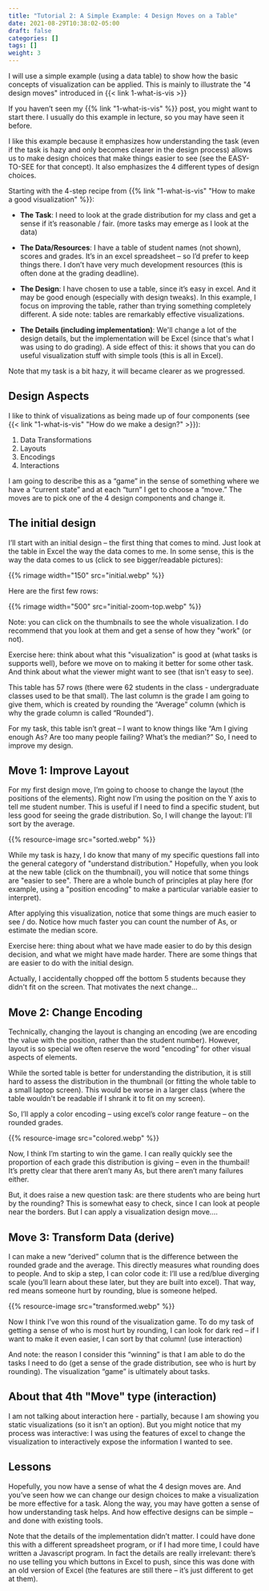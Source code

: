 ```yaml
---
title: "Tutorial 2: A Simple Example: 4 Design Moves on a Table"
date: 2021-08-29T10:38:02-05:00
draft: false
categories: []
tags: []
weight: 3
---
```


I will use a simple example (using a data table) to show how the basic concepts of visualization can be applied. This is mainly to illustrate the "4 design moves" introduced in {{< link 1-what-is-vis >}}

<!--more-->

If you haven’t seen my {{% link "1-what-is-vis" %}} post, you might want to start there. I usually do this example in lecture, so you may have seen it before.

I like this example because it emphasizes how understanding the task (even if the task is hazy and only becomes clearer in the design process) allows us to make design choices that make things easier to see (see the EASY-TO-SEE for that concept). It also emphasizes the 4 different types of design choices.

Starting with the 4-step recipe from {{% link "1-what-is-vis" "How to make a good visualization" %}}:

+ **The Task**: I need to look at the grade distribution for my class and get a sense if it’s reasonable / fair. (more tasks may emerge as I look at the data)

+ **The Data/Resources**: I have a table of student names (not shown), scores and grades. It’s in an excel spreadsheet – so I’d prefer to keep things there. I don’t have very much development resources (this is often done at the grading deadline).

+ **The Design**: I have chosen to use a table, since it’s easy in excel. And it may be good enough (especially with design tweaks). In this example, I focus on improving the table, rather than trying something completely different. A side note: tables are remarkably effective visualizations.

+ **The Details (including implementation)**: We'll change a lot of the design details, but the implementation will be Excel (since that's what I was using to do grading). A side effect of this: it shows that you can do useful visualization stuff with simple tools (this is all in Excel).

Note that my task is a bit hazy, it will became clearer as we progressed.

## Design Aspects

I like to think of visualizations as being made up of four components (see {{< link "1-what-is-vis" "How do we make a design?" >}}):

1. Data Transformations
2. Layouts
3. Encodings
4. Interactions

I am going to describe this as a “game” in the sense of something where we have a “current state” and at each “turn” I get to choose a “move.” The moves are to pick one of the 4 design components and change it.

## The initial design

I’ll start with an initial design – the first thing that comes to mind. Just look at the table in Excel the way the data comes to me. In some sense, this is the way the data comes to us (click to see bigger/readable pictures):

{{% rimage width="150" src="initial.webp" %}}

Here are the first few rows:

{{% rimage width="500" src="initial-zoom-top.webp" %}}

Note: you can click on the thumbnails to see the whole visualization. I do recommend that you look at them and get a sense of how they "work" (or not).

Exercise here: think about what this "visualization" is good at (what tasks is supports well), before we move on to making it better for some other task. And think about what the viewer might want to see (that isn't easy to see).

This table has 57 rows (there were 62 students in the class - undergraduate classes used to be that small). The last column is the grade I am going to give them, which is created by rounding the “Average” column (which is why the grade column is called “Rounded”).

For my task, this table isn’t great – I want to know things like “Am I giving enough As? Are too many people failing? What’s the median?” So, I need to improve my design.

## Move 1: Improve Layout

For my first design move, I’m going to choose to change the layout (the positions of the elements). Right now I’m using the position on the Y axis to tell me student number. This is useful if I need to find a specific student, but less good for seeing the grade distribution. So, I will change the layout: I’ll sort by the average.

{{% resource-image src="sorted.webp" %}}

While my task is hazy, I do know that many of my specific questions fall into the general category of "understand distribution." Hopefully, when you look at the new table (click on the thumbnail), you will notice that some things are "easier to see". There are a whole bunch of principles at play here (for example, using a "position encoding" to make a particular variable easier to interpret).

After applying this visualization, notice that some things are much easier to see / do. Notice how much faster you can count the number of As, or estimate the median score.

Exercise here: thing about what we have made easier to do by this design decision, and what we might have made harder. There are some things that are easier to do with the initial design.

Actually, I accidentally chopped off the bottom 5 students because they didn't fit on the screen. That motivates the next change...

## Move 2: Change Encoding

Technically, changing the layout is changing an encoding (we are encoding the value with the position, rather than the student number). However, layout is so special we often reserve the word "encoding" for other visual aspects of elements.

While the sorted table is better for understanding the distribution, it is still hard to assess the distribution in the thumbnail (or fitting the whole table to a small laptop screen). This would be worse in a larger class (where the table wouldn't be readable if I shrank it to fit on my screen).

So, I’ll apply a color encoding – using excel’s color range feature – on the rounded grades.

{{% resource-image src="colored.webp" %}}

Now, I think I’m starting to win the game. I can really quickly see the proportion of each grade this distribution is giving – even in the thumbail! It’s pretty clear that there aren’t many As, but there aren’t many failures either.

But, it does raise a new question task: are there students who are being hurt by the rounding? This is somewhat easy to check, since I can look at people near the borders. But I can apply a visualization design move….

## Move 3: Transform Data (derive)

I can make a new “derived” column that is the difference between the rounded grade and the average. This directly measures what rounding does to people. And to skip a step, I can color code it: I’ll use a red/blue diverging scale (you’ll learn about these later, but they are built into excel). That way, red means someone hurt by rounding, blue is someone helped.

{{% resource-image src="transformed.webp" %}}

Now I think I’ve won this round of the visualization game. To do my task of getting a sense of who is most hurt by rounding, I can look for dark red – if I want to make it even easier, I can sort by that column! (use interaction)

And note: the reason I consider this “winning” is that I am able to do the tasks I need to do (get a sense of the grade distribution, see who is hurt by rounding). The visualization “game” is ultimately about tasks.

## About that 4th "Move" type (interaction)

I am not talking about interaction here - partially, because I am showing you static visualizations (so it isn't an option). But you might notice that my process was interactive: I was using the features of excel to change the visualization to interactively expose the information I wanted to see.

## Lessons

Hopefully, you now have a sense of what the 4 design moves are. And you’ve seen how we can change our design choices to make a visualization be more effective for a task. Along the way, you may have gotten a sense of how understanding task helps. And how effective designs can be simple – and done with existing tools.

Note that the details of the implementation didn’t matter. I could have done this with a different spreadsheet program, or if I had more time, I could have written a Javascript program. In fact the details are really irrelevant: there’s no use telling you which buttons in Excel to push, since this was done with an old version of Excel (the features are still there – it’s just different to get at them).
